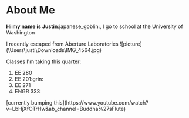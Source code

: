 
# About Me

<p>
<strong>Hi my name is Justin</strong>:japanese_goblin:, I go to school at the University of Washington

<p> I recently escaped from Aberture Laboratories
![picture](\Users\justi\Downloads\IMG_4564.jpg)

<p>Classes I'm taking this quarter:
<ol>
	<li>EE 280</li>
	<li>EE 201:grin:</li>
	<li>EE 271</li>
	<li>ENGR 333</li>
</ol>
[currently bumping this](https://www.youtube.com/watch?v=LbHjXfOTrHw&ab_channel=Buddha%27sFlute)
<p> 

